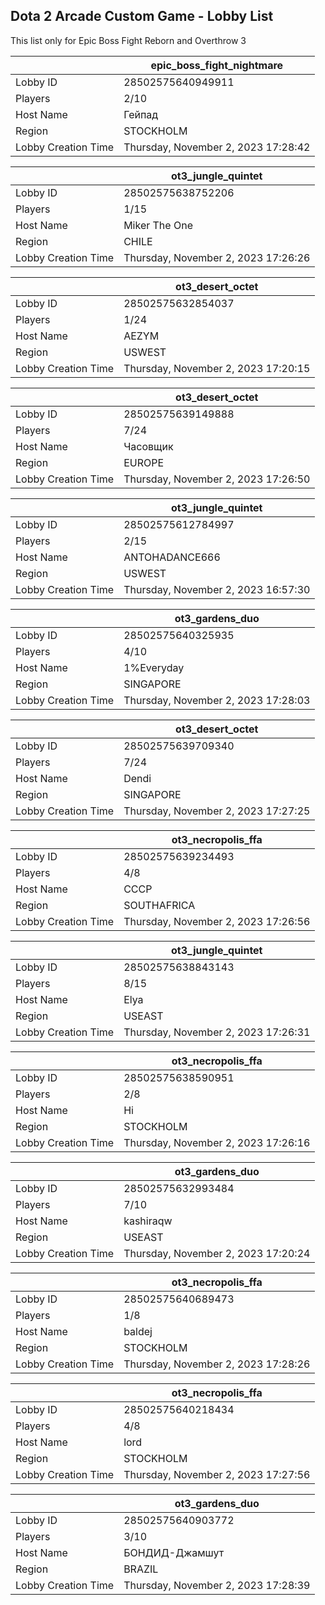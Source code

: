 ## Dota 2 Arcade Custom Game - Lobby List

This list only for Epic Boss Fight Reborn and Overthrow 3

|  | epic_boss_fight_nightmare |
| ------ | ------ |
| Lobby ID | 28502575640949911 |
| Players | 2/10 |
| Host Name | Гейпад |
| Region | STOCKHOLM |
| Lobby Creation Time | Thursday, November 2, 2023 17:28:42 |


|  | ot3_jungle_quintet |
| ------ | ------ |
| Lobby ID | 28502575638752206 |
| Players | 1/15 |
| Host Name | Miker The One |
| Region | CHILE |
| Lobby Creation Time | Thursday, November 2, 2023 17:26:26 |


|  | ot3_desert_octet |
| ------ | ------ |
| Lobby ID | 28502575632854037 |
| Players | 1/24 |
| Host Name | AEZYM |
| Region | USWEST |
| Lobby Creation Time | Thursday, November 2, 2023 17:20:15 |


|  | ot3_desert_octet |
| ------ | ------ |
| Lobby ID | 28502575639149888 |
| Players | 7/24 |
| Host Name | Часовщик |
| Region | EUROPE |
| Lobby Creation Time | Thursday, November 2, 2023 17:26:50 |


|  | ot3_jungle_quintet |
| ------ | ------ |
| Lobby ID | 28502575612784997 |
| Players | 2/15 |
| Host Name | ANTOHADANCE666 |
| Region | USWEST |
| Lobby Creation Time | Thursday, November 2, 2023 16:57:30 |


|  | ot3_gardens_duo |
| ------ | ------ |
| Lobby ID | 28502575640325935 |
| Players | 4/10 |
| Host Name | 1%Everyday |
| Region | SINGAPORE |
| Lobby Creation Time | Thursday, November 2, 2023 17:28:03 |


|  | ot3_desert_octet |
| ------ | ------ |
| Lobby ID | 28502575639709340 |
| Players | 7/24 |
| Host Name | Dendi |
| Region | SINGAPORE |
| Lobby Creation Time | Thursday, November 2, 2023 17:27:25 |


|  | ot3_necropolis_ffa |
| ------ | ------ |
| Lobby ID | 28502575639234493 |
| Players | 4/8 |
| Host Name | CCCP |
| Region | SOUTHAFRICA |
| Lobby Creation Time | Thursday, November 2, 2023 17:26:56 |


|  | ot3_jungle_quintet |
| ------ | ------ |
| Lobby ID | 28502575638843143 |
| Players | 8/15 |
| Host Name | Elya |
| Region | USEAST |
| Lobby Creation Time | Thursday, November 2, 2023 17:26:31 |


|  | ot3_necropolis_ffa |
| ------ | ------ |
| Lobby ID | 28502575638590951 |
| Players | 2/8 |
| Host Name | Hi |
| Region | STOCKHOLM |
| Lobby Creation Time | Thursday, November 2, 2023 17:26:16 |


|  | ot3_gardens_duo |
| ------ | ------ |
| Lobby ID | 28502575632993484 |
| Players | 7/10 |
| Host Name | kashiraqw |
| Region | USEAST |
| Lobby Creation Time | Thursday, November 2, 2023 17:20:24 |


|  | ot3_necropolis_ffa |
| ------ | ------ |
| Lobby ID | 28502575640689473 |
| Players | 1/8 |
| Host Name | baldej |
| Region | STOCKHOLM |
| Lobby Creation Time | Thursday, November 2, 2023 17:28:26 |


|  | ot3_necropolis_ffa |
| ------ | ------ |
| Lobby ID | 28502575640218434 |
| Players | 4/8 |
| Host Name | lord |
| Region | STOCKHOLM |
| Lobby Creation Time | Thursday, November 2, 2023 17:27:56 |


|  | ot3_gardens_duo |
| ------ | ------ |
| Lobby ID | 28502575640903772 |
| Players | 3/10 |
| Host Name | БОНДИД-Джамшут |
| Region | BRAZIL |
| Lobby Creation Time | Thursday, November 2, 2023 17:28:39 |



